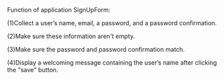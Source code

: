 Function of application SignUpForm:

(1)Collect a user’s name, email, a password, and a password confirmation.

(2)Make sure these information aren't empty.

(3)Make sure the password and password confirmation match.

(4)Display a welcoming message containing the user’s name after clicking the "save" button.

